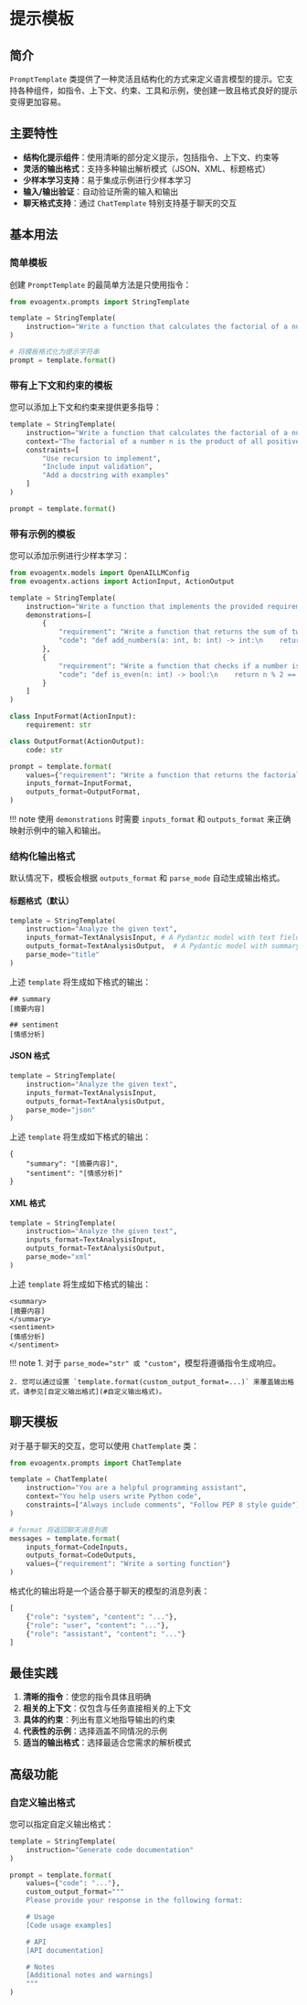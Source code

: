 # 提示模板

## 简介

`PromptTemplate` 类提供了一种灵活且结构化的方式来定义语言模型的提示。它支持各种组件，如指令、上下文、约束、工具和示例，使创建一致且格式良好的提示变得更加容易。

## 主要特性

- **结构化提示组件**：使用清晰的部分定义提示，包括指令、上下文、约束等
- **灵活的输出格式**：支持多种输出解析模式（JSON、XML、标题格式）
- **少样本学习支持**：易于集成示例进行少样本学习
- **输入/输出验证**：自动验证所需的输入和输出
- **聊天格式支持**：通过 `ChatTemplate` 特别支持基于聊天的交互

## 基本用法

### 简单模板

创建 `PromptTemplate` 的最简单方法是只使用指令：

```python
from evoagentx.prompts import StringTemplate

template = StringTemplate(
    instruction="Write a function that calculates the factorial of a number"
)

# 将模板格式化为提示字符串
prompt = template.format()
```

### 带有上下文和约束的模板

您可以添加上下文和约束来提供更多指导：

```python
template = StringTemplate(
    instruction="Write a function that calculates the factorial of a number",
    context="The factorial of a number n is the product of all positive integers less than or equal to n",
    constraints=[
        "Use recursion to implement",
        "Include input validation",
        "Add a docstring with examples"
    ]
)

prompt = template.format()
```

### 带有示例的模板

您可以添加示例进行少样本学习：

```python
from evoagentx.models import OpenAILLMConfig
from evoagentx.actions import ActionInput, ActionOutput

template = StringTemplate(
    instruction="Write a function that implements the provided requirement",
    demonstrations=[
        {
            "requirement": "Write a function that returns the sum of two numbers",
            "code": "def add_numbers(a: int, b: int) -> int:\n    return a + b"
        },
        {
            "requirement": "Write a function that checks if a number is even",
            "code": "def is_even(n: int) -> bool:\n    return n % 2 == 0"
        }
    ]
)

class InputFormat(ActionInput):
    requirement: str

class OutputFormat(ActionOutput):
    code: str

prompt = template.format(
    values={"requirement": "Write a function that returns the factorial of a number"}, 
    inputs_format=InputFormat,
    outputs_format=OutputFormat,
)
```

!!! note 
    使用 `demonstrations` 时需要 `inputs_format` 和 `outputs_format` 来正确映射示例中的输入和输出。

### 结构化输出格式

默认情况下，模板会根据 `outputs_format` 和 `parse_mode` 自动生成输出格式。

#### 标题格式（默认）

```python
template = StringTemplate(
    instruction="Analyze the given text",
    inputs_format=TextAnalysisInput, # A Pydantic model with text field
    outputs_format=TextAnalysisOutput,  # A Pydantic model with summary and sentiment fields
    parse_mode="title"
)
```
上述 `template` 将生成如下格式的输出：
```
## summary
[摘要内容]

## sentiment
[情感分析]
```

#### JSON 格式

```python
template = StringTemplate(
    instruction="Analyze the given text",
    inputs_format=TextAnalysisInput,
    outputs_format=TextAnalysisOutput, 
    parse_mode="json"
)
```
上述 `template` 将生成如下格式的输出：
```
{
    "summary": "[摘要内容]",
    "sentiment": "[情感分析]"
}
```

#### XML 格式

```python
template = StringTemplate(
    instruction="Analyze the given text",
    inputs_format=TextAnalysisInput,
    outputs_format=TextAnalysisOutput,
    parse_mode="xml"
)
```
上述 `template` 将生成如下格式的输出：
```
<summary>
[摘要内容]
</summary>
<sentiment>
[情感分析]
</sentiment>
```

!!! note
    1. 对于 `parse_mode="str" 或 "custom"`，模型将遵循指令生成响应。

    2. 您可以通过设置 `template.format(custom_output_format=...)` 来覆盖输出格式，请参见[自定义输出格式](#自定义输出格式)。

## 聊天模板

对于基于聊天的交互，您可以使用 `ChatTemplate` 类：

```python
from evoagentx.prompts import ChatTemplate

template = ChatTemplate(
    instruction="You are a helpful programming assistant",
    context="You help users write Python code",
    constraints=["Always include comments", "Follow PEP 8 style guide"]
)

# format 将返回聊天消息列表
messages = template.format(
    inputs_format=CodeInputs,
    outputs_format=CodeOutputs,
    values={"requirement": "Write a sorting function"}
)
```

格式化的输出将是一个适合基于聊天的模型的消息列表：

```python
[
    {"role": "system", "content": "..."},
    {"role": "user", "content": "..."},
    {"role": "assistant", "content": "..."}
]
```

## 最佳实践

1. **清晰的指令**：使您的指令具体且明确
2. **相关的上下文**：仅包含与任务直接相关的上下文
3. **具体的约束**：列出有意义地指导输出的约束
4. **代表性的示例**：选择涵盖不同情况的示例
5. **适当的输出格式**：选择最适合您需求的解析模式

## 高级功能

### 自定义输出格式

您可以指定自定义输出格式：

```python
template = StringTemplate(
    instruction="Generate code documentation"
)

prompt = template.format(
    values={"code": "..."},
    custom_output_format="""
    Please provide your response in the following format:

    # Usage
    [Code usage examples]

    # API
    [API documentation]

    # Notes
    [Additional notes and warnings]
    """
)
``` 